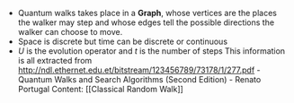 - Quantum walks takes place in a **Graph**, whose vertices are the places the walker may step and whose edges tell the possible directions the walker can choose to move.
- Space is discrete but time can be discrete or continuous
- $U$ is the evolution operator and $t$ is the number of steps
This information is all extracted from http://ndl.ethernet.edu.et/bitstream/123456789/73178/1/277.pdf - Quantum Walks and Search Algorithms (Second Edition) - Renato Portugal 
Content:
[[Classical Random Walk]]